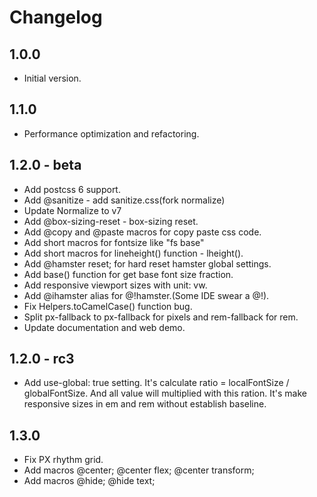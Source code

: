 # Changelog

## 1.0.0

- Initial version.

## 1.1.0
- Performance optimization and refactoring.

## 1.2.0 - beta
- Add postcss 6 support.
- Add @sanitize - add sanitize.css(fork normalize)
- Update Normalize to v7
- Add @box-sizing-reset - box-sizing reset.
- Add @copy and @paste macros for copy paste css code.
- Add short macros for fontsize like "fs base"
- Add short macros for lineheight() function - lheight().
- Add @hamster reset; for hard reset hamster global settings.
- Add base() function for get base font size fraction.
- Add responsive viewport sizes with unit: vw.
- Add @ihamster alias for @!hamster.(Some IDE swear a @!).
- Fix Helpers.toCamelCase() function bug.
- Split px-fallback to px-fallback for pixels and rem-fallback for rem.
- Update documentation and web demo.

## 1.2.0 - rc3 
- Add use-global: true setting. It's calculate ratio = localFontSize / globalFontSize.
And all value will multiplied with this ration. It's make responsive sizes in em and rem
 without establish baseline.
 
## 1.3.0
- Fix PX rhythm grid.
- Add macros @center; @center flex; @center transform;
- Add macros @hide; @hide text;